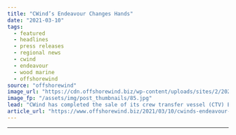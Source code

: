 ```yaml
---
title: "CWind’s Endeavour Changes Hands"
date: "2021-03-10"
tags: 
  - featured
  - headlines
  - press releases
  - regional news
  - cwind
  - endeavour
  - wood marine
  - offshorewind
source: "offshorewind"
image_url: "https://cdn.offshorewind.biz/wp-content/uploads/sites/2/2021/03/10123004/CWinds-Endeavour-Changes-Hands.jpg"
image_fp: "/assets/img/post_thumbnails/85.jpg"
lead: "CWind has completed the sale of its crew transfer vessel (CTV) Endeavour to Wood"
article_url: "https://www.offshorewind.biz/2021/03/10/cwinds-endeavour-changes-hands/"
---
```


---
